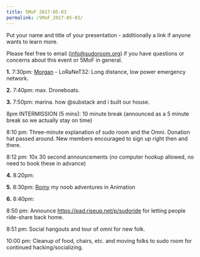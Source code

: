 ```yaml
---
title: 5MoF 2017-05-03
permalink: /5MoF_2017-05-03/
---
```


Put your name and title of your presentation - additionally a link if anyone wants to learn more.

Please feel free to email (<info@sudoroom.org>) if you have questions or concerns about this event or 5MoF in general.

**1.** 7:30pm: [Morgan](/User:Captain_morgan "wikilink") - LoRaNeT32: Long distance, low power emergency network.

**2.** 7:40pm: max. Droneboats.

**3.** 7:50pm: marina. how @substack and i built our house.

8pm INTERMISSION (5 mins): 10 minute break (announced as a 5 minute break so we actually stay on time)

8:10 pm: Three-minute explanation of sudo room and the Omni. Donation hat passed around. New members encouraged to sign up right then and there.

8:12 pm: 10x 30 second announcements (no computer hookup allowed, no need to book these in advance)

**4.** 8:20pm:

**5.** 8:30pm: [Romy](/User:Romyilano "wikilink") my noob adventures in Animation

**6.** 8:40pm:

8:50 pm: Announce <https://pad.riseup.net/p/sudoride> for letting people ride-share back home.

8:51 pm: Social hangouts and tour of omni for new folk.

10:00 pm: Cleanup of food, chairs, etc. and moving folks to sudo room for continued hacking/socializing.